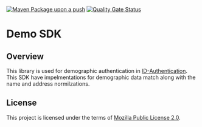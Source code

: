 [![Maven Package upon a push](https://github.com/mosip/demosdk/actions/workflows/push_trigger.yml/badge.svg?branch=release-1.2.0.1)](https://github.com/mosip/demosdk/actions/workflows/push_trigger.yml)
[![Quality Gate Status](https://sonarcloud.io/api/project_badges/measure?branch=release-1.2.0.1&project=mosip_biometrics-util&id=mosip_demosdk&metric=alert_status)](https://sonarcloud.io/dashboard?id=mosip_demosdk)

# Demo SDK

## Overview
This library is used for demographic authentication in [ID-Authentication](https://github.com/mosip/id-authentication/tree/master/authentication). This SDK have impelmentations for demographic data match along with the name and address normilzations.

## License
This project is licensed under the terms of [Mozilla Public License 2.0](LICENSE).
